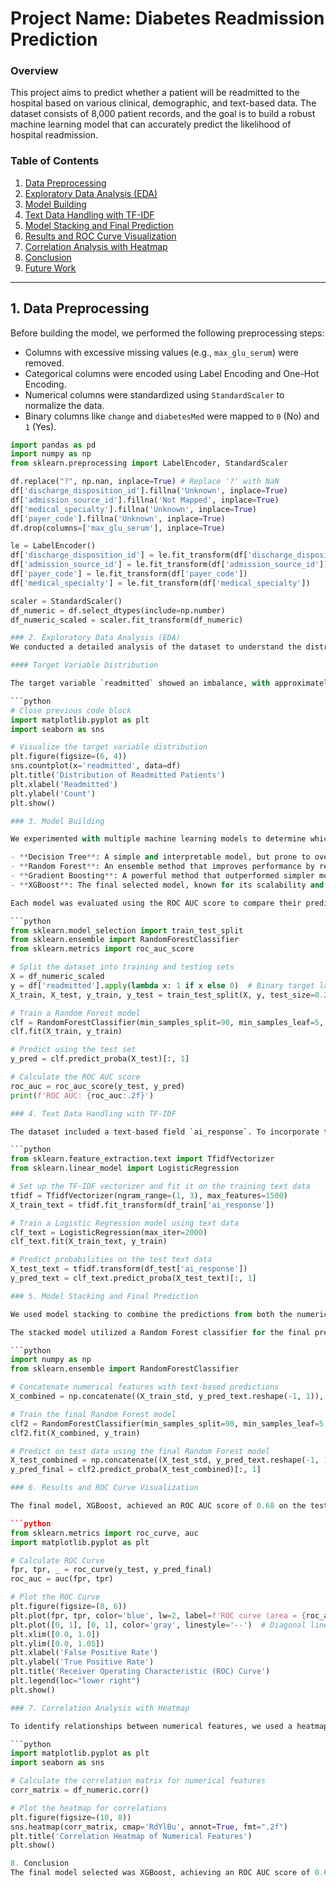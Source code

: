 # **Project Name: Diabetes Readmission Prediction**

### **Overview**
This project aims to predict whether a patient will be readmitted to the hospital based on various clinical, demographic, and text-based data. The dataset consists of 8,000 patient records, and the goal is to build a robust machine learning model that can accurately predict the likelihood of hospital readmission.

### **Table of Contents**
1. [Data Preprocessing](#1-data-preprocessing)
2. [Exploratory Data Analysis (EDA)](#2-exploratory-data-analysis-eda)
3. [Model Building](#3-model-building)
4. [Text Data Handling with TF-IDF](#4-text-data-handling-with-tf-idf)
5. [Model Stacking and Final Prediction](#5-model-stacking-and-final-prediction)
6. [Results and ROC Curve Visualization](#6-results-and-roc-curve-visualization)
7. [Correlation Analysis with Heatmap](#7-correlation-analysis-with-heatmap)
8. [Conclusion](#8-conclusion)
9. [Future Work](#9-future-work)

---

## 1. **Data Preprocessing**
Before building the model, we performed the following preprocessing steps:
  
- Columns with excessive missing values (e.g., `max_glu_serum`) were removed.
- Categorical columns were encoded using Label Encoding and One-Hot Encoding.
- Numerical columns were standardized using `StandardScaler` to normalize the data.
- Binary columns like `change` and `diabetesMed` were mapped to `0` (No) and `1` (Yes).
  
```python
import pandas as pd
import numpy as np
from sklearn.preprocessing import LabelEncoder, StandardScaler

df.replace("?", np.nan, inplace=True) # Replace '?' with NaN
df['discharge_disposition_id'].fillna('Unknown', inplace=True)
df['admission_source_id'].fillna('Not Mapped', inplace=True)
df['medical_specialty'].fillna('Unknown', inplace=True)
df['payer_code'].fillna('Unknown', inplace=True)
df.drop(columns=['max_glu_serum'], inplace=True)

le = LabelEncoder()
df['discharge_disposition_id'] = le.fit_transform(df['discharge_disposition_id'])
df['admission_source_id'] = le.fit_transform(df['admission_source_id'])
df['payer_code'] = le.fit_transform(df['payer_code'])
df['medical_specialty'] = le.fit_transform(df['medical_specialty'])

scaler = StandardScaler()
df_numeric = df.select_dtypes(include=np.number)
df_numeric_scaled = scaler.fit_transform(df_numeric)

### 2. Exploratory Data Analysis (EDA)
We conducted a detailed analysis of the dataset to understand the distribution of the target variable and to identify correlations between numerical features. Visualizations like bar plots and heatmaps helped in this process.

#### Target Variable Distribution

The target variable `readmitted` showed an imbalance, with approximately 60% of patients not being readmitted and 40% being readmitted. This imbalance informed the model selection process.

```python
# Close previous code block
import matplotlib.pyplot as plt
import seaborn as sns

# Visualize the target variable distribution
plt.figure(figsize=(6, 4))
sns.countplot(x='readmitted', data=df)
plt.title('Distribution of Readmitted Patients')
plt.xlabel('Readmitted')
plt.ylabel('Count')
plt.show()

### 3. Model Building

We experimented with multiple machine learning models to determine which performed best on this dataset. These included:

- **Decision Tree**: A simple and interpretable model, but prone to overfitting.
- **Random Forest**: An ensemble method that improves performance by reducing overfitting.
- **Gradient Boosting**: A powerful method that outperformed simpler models.
- **XGBoost**: The final selected model, known for its scalability and accuracy.

Each model was evaluated using the ROC AUC score to compare their predictive performance.

```python
from sklearn.model_selection import train_test_split
from sklearn.ensemble import RandomForestClassifier
from sklearn.metrics import roc_auc_score

# Split the dataset into training and testing sets
X = df_numeric_scaled
y = df['readmitted'].apply(lambda x: 1 if x else 0)  # Binary target label
X_train, X_test, y_train, y_test = train_test_split(X, y, test_size=0.2, random_state=123)

# Train a Random Forest model
clf = RandomForestClassifier(min_samples_split=90, min_samples_leaf=5, max_depth=10, random_state=10)
clf.fit(X_train, y_train)

# Predict using the test set
y_pred = clf.predict_proba(X_test)[:, 1]

# Calculate the ROC AUC score
roc_auc = roc_auc_score(y_test, y_pred)
print(f'ROC AUC: {roc_auc:.2f}')

### 4. Text Data Handling with TF-IDF

The dataset included a text-based field `ai_response`. To incorporate this, we used TF-IDF (Term Frequency-Inverse Document Frequency) to convert the text data into numerical features. Logistic Regression was applied to the text data to predict readmission probabilities.

```python
from sklearn.feature_extraction.text import TfidfVectorizer
from sklearn.linear_model import LogisticRegression

# Set up the TF-IDF vectorizer and fit it on the training text data
tfidf = TfidfVectorizer(ngram_range=(1, 3), max_features=1500)
X_train_text = tfidf.fit_transform(df_train['ai_response'])

# Train a Logistic Regression model using text data
clf_text = LogisticRegression(max_iter=2000)
clf_text.fit(X_train_text, y_train)

# Predict probabilities on the test text data
X_test_text = tfidf.transform(df_test['ai_response'])
y_pred_text = clf_text.predict_proba(X_test_text)[:, 1]

### 5. Model Stacking and Final Prediction

We used model stacking to combine the predictions from both the numerical features and the text data. By integrating the outputs of the Logistic Regression model (based on TF-IDF) with the numerical features, we improved the overall predictive power.

The stacked model utilized a Random Forest classifier for the final prediction:

```python
import numpy as np
from sklearn.ensemble import RandomForestClassifier

# Concatenate numerical features with text-based predictions
X_combined = np.concatenate((X_train_std, y_pred_text.reshape(-1, 1)), axis=1)

# Train the final Random Forest model
clf2 = RandomForestClassifier(min_samples_split=90, min_samples_leaf=5, max_depth=10)
clf2.fit(X_combined, y_train)

# Predict on test data using the final Random Forest model
X_test_combined = np.concatenate((X_test_std, y_pred_text.reshape(-1, 1)), axis=1)
y_pred_final = clf2.predict_proba(X_test_combined)[:, 1]

### 6. Results and ROC Curve Visualization

The final model, XGBoost, achieved an ROC AUC score of 0.68 on the test dataset. Below is the ROC Curve, which demonstrates the model's ability to distinguish between positive and negative classes:

```python
from sklearn.metrics import roc_curve, auc
import matplotlib.pyplot as plt

# Calculate ROC Curve
fpr, tpr, _ = roc_curve(y_test, y_pred_final)
roc_auc = auc(fpr, tpr)

# Plot the ROC Curve
plt.figure(figsize=(8, 6))
plt.plot(fpr, tpr, color='blue', lw=2, label=f'ROC curve (area = {roc_auc:.2f})')
plt.plot([0, 1], [0, 1], color='gray', linestyle='--')  # Diagonal line for random guessing
plt.xlim([0.0, 1.0])
plt.ylim([0.0, 1.05])
plt.xlabel('False Positive Rate')
plt.ylabel('True Positive Rate')
plt.title('Receiver Operating Characteristic (ROC) Curve')
plt.legend(loc="lower right")
plt.show()

### 7. Correlation Analysis with Heatmap

To identify relationships between numerical features, we used a heatmap to visualize correlations between them.

```python
import matplotlib.pyplot as plt
import seaborn as sns

# Calculate the correlation matrix for numerical features
corr_matrix = df_numeric.corr()

# Plot the heatmap for correlations
plt.figure(figsize=(10, 8))
sns.heatmap(corr_matrix, cmap='RdYlBu', annot=True, fmt=".2f")
plt.title('Correlation Heatmap of Numerical Features')
plt.show()

8. Conclusion
The final model selected was XGBoost, achieving an ROC AUC score of 0.68 on the test data. This result shows a reasonable ability to predict patient readmission, though there is room for improvement. The inclusion of text data via TF-IDF combined with numerical features using model stacking contributed to a more accurate prediction.
